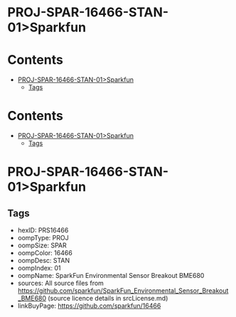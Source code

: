 
PROJ-SPAR-16466-STAN-01>Sparkfun
================================

Contents
========

* [PROJ-SPAR-16466-STAN-01>Sparkfun](#proj-spar-16466-stan-01sparkfun)
	* [Tags](#tags)

Contents
========

* [PROJ-SPAR-16466-STAN-01>Sparkfun](#proj-spar-16466-stan-01sparkfun)
	* [Tags](#tags)

# PROJ-SPAR-16466-STAN-01>Sparkfun

## Tags

- hexID: PRS16466
- oompType: PROJ
- oompSize: SPAR
- oompColor: 16466
- oompDesc: STAN
- oompIndex: 01
- oompName: SparkFun Environmental Sensor Breakout BME680
- sources: All source files from https://github.com/sparkfun/SparkFun_Environmental_Sensor_Breakout_BME680 (source licence details in srcLicense.md)
- linkBuyPage: https://github.com/sparkfun/16466
